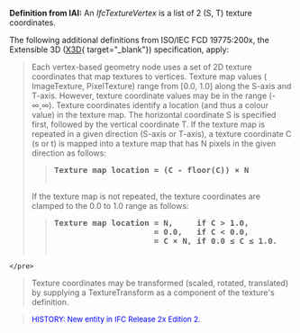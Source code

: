 ﻿**Definition
from IAI:** An _IfcTextureVertex_ is a list of 2 (S, T) texture coordinates.

The following additional definitions from ISO/IEC FCD 19775:200x, the Extensible 3D ([X3D](http://www.web3d.org/x3d/specifications/x3d_specification.html){ target="_blank"}) specification, apply:

> Each vertex-based geometry node uses a set of 2D texture coordinates that map textures to vertices. Texture map values ( ImageTexture, PixelTexture) range from [0.0, 1.0] along the S-axis and T-axis. However, texture coordinate values may be in the range (-&infin;,&infin;). Texture coordinates identify a location (and thus a colour value) in the texture map. The horizontal coordinate S is specified first, followed by the vertical coordinate T. If the texture map is repeated in a given direction (S-axis or T-axis), a texture coordinate C (s or t) is mapped into a texture map that has N pixels in the given direction as follows:
> 
>> <pre><b>Texture map location = (C - floor(C)) &times; N<br>			 </b></pre>
> If the texture map is not repeated, the texture coordinates are clamped to the 0.0 to 1.0 range as follows:
> 
>> <pre><b>Texture map location = N,     if C &gt; 1.0,<br>                     = 0.0,   if C &lt; 0.0,<br>                     = C &times; N, if 0.0 &le; C &le; 1.0.</b>
    </pre>
> Texture coordinates may be transformed (scaled, rotated, translated) by supplying a TextureTransform as a component of the texture's definition.
> 


> <font color="#0000ff" size="-1">HISTORY: New entity
in IFC
Release 2x Edition 2.<br>
  </font>